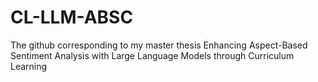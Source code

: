 # CL-LLM-ABSC
The github corresponding to my master thesis Enhancing Aspect-Based Sentiment Analysis with Large Language Models through Curriculum Learning
